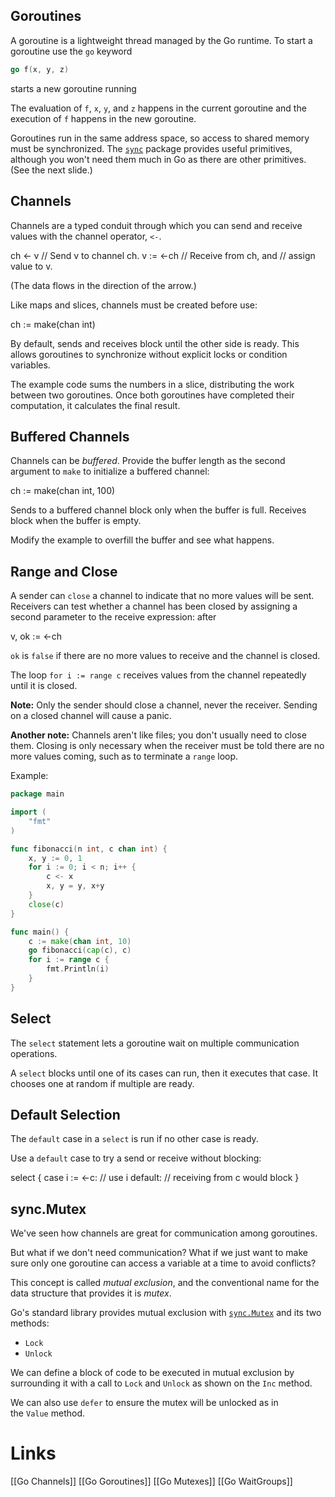 ## Goroutines

A goroutine is a lightweight thread managed by the Go runtime. To start a goroutine use the `go` keyword

```go
go f(x, y, z)
```


starts a new goroutine running


The evaluation of `f`, `x`, `y`, and `z` happens in the current goroutine and the execution of `f` happens in the new goroutine.

Goroutines run in the same address space, so access to shared memory must be synchronized. The [`sync`](https://go.dev/pkg/sync/) package provides useful primitives, although you won't need them much in Go as there are other primitives. (See the next slide.)

## Channels

Channels are a typed conduit through which you can send and receive values with the channel operator, `<-`.

ch <- v    // Send v to channel ch.
v := <-ch  // Receive from ch, and
           // assign value to v.

(The data flows in the direction of the arrow.)

Like maps and slices, channels must be created before use:

ch := make(chan int)

By default, sends and receives block until the other side is ready. This allows goroutines to synchronize without explicit locks or condition variables.

The example code sums the numbers in a slice, distributing the work between two goroutines. Once both goroutines have completed their computation, it calculates the final result.

## Buffered Channels

Channels can be _buffered_. Provide the buffer length as the second argument to `make` to initialize a buffered channel:

ch := make(chan int, 100)

Sends to a buffered channel block only when the buffer is full. Receives block when the buffer is empty.

Modify the example to overfill the buffer and see what happens.

## Range and Close

A sender can `close` a channel to indicate that no more values will be sent. Receivers can test whether a channel has been closed by assigning a second parameter to the receive expression: after

v, ok := <-ch

`ok` is `false` if there are no more values to receive and the channel is closed.

The loop `for i := range c` receives values from the channel repeatedly until it is closed.

**Note:** Only the sender should close a channel, never the receiver. Sending on a closed channel will cause a panic.

**Another note:** Channels aren't like files; you don't usually need to close them. Closing is only necessary when the receiver must be told there are no more values coming, such as to terminate a `range` loop.

Example:
```go
package main

import (
	"fmt"
)

func fibonacci(n int, c chan int) {
	x, y := 0, 1
	for i := 0; i < n; i++ {
		c <- x
		x, y = y, x+y
	}
	close(c)
}

func main() {
	c := make(chan int, 10)
	go fibonacci(cap(c), c)
	for i := range c {
		fmt.Println(i)
	}
}
```

## Select

The `select` statement lets a goroutine wait on multiple communication operations.

A `select` blocks until one of its cases can run, then it executes that case. It chooses one at random if multiple are ready.

## Default Selection

The `default` case in a `select` is run if no other case is ready.

Use a `default` case to try a send or receive without blocking:

select {
case i := <-c:
    // use i
default:
    // receiving from c would block
}

## sync.Mutex

We've seen how channels are great for communication among goroutines.

But what if we don't need communication? What if we just want to make sure only one goroutine can access a variable at a time to avoid conflicts?

This concept is called _mutual exclusion_, and the conventional name for the data structure that provides it is _mutex_.

Go's standard library provides mutual exclusion with [`sync.Mutex`](https://go.dev/pkg/sync/#Mutex) and its two methods:

- `Lock`
- `Unlock`

We can define a block of code to be executed in mutual exclusion by surrounding it with a call to `Lock` and `Unlock` as shown on the `Inc` method.

We can also use `defer` to ensure the mutex will be unlocked as in the `Value` method.

# Links

[[Go Channels]]
[[Go Goroutines]]
[[Go Mutexes]]
[[Go WaitGroups]]